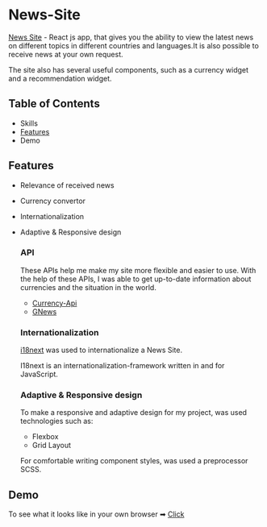 
# News-Site

[News Site](https://neim4n.github.io/News-Site/) - React js app, that  gives you the ability to view the latest news on different topics in different countries and languages.It is also possible to receive news at your own request.

The site also has several useful components, such as a currency widget and a recommendation widget.



## Table of Contents

- Skills
- [Features](#Features)
- Demo
## Features

- Relevance of received news
- Сurrency convertor
- Internationalization
- Adaptive & Responsive design



    ### API

    These APIs help me make my site more flexible and easier to use. With the help of these APIs, I was able to get up-to-date information about currencies and the situation in the world.

    - [Currency-Api](https://github.com/fawazahmed0/currency-api#readme)
    - [GNews](https://gnews.io/)



    ### Internationalization

    [i18next](https://www.i18next.com/) was used to internationalize a News Site.

    I18next is an internationalization-framework written in and for JavaScript.
    ### Adaptive & Responsive design

    To make a responsive and adaptive design for my project, was used technologies such as:

    - Flexbox
    - Grid Layout

    For comfortable writing component styles, was used a preprocessor SCSS.
## Demo
To see what it looks like in your own browser
➡ [Click](https://neim4n.github.io/News-Site/)

